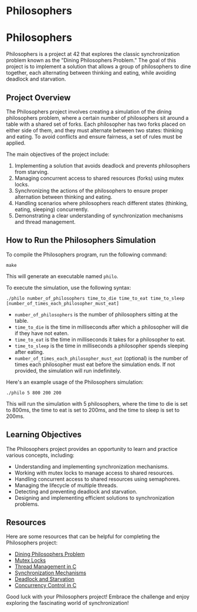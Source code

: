 # Philosophers
# Philosophers

Philosophers is a project at 42 that explores the classic synchronization problem known as the "Dining Philosophers Problem." The goal of this project is to implement a solution that allows a group of philosophers to dine together, each alternating between thinking and eating, while avoiding deadlock and starvation.

## Project Overview

The Philosophers project involves creating a simulation of the dining philosophers problem, where a certain number of philosophers sit around a table with a shared set of forks. Each philosopher has two forks placed on either side of them, and they must alternate between two states: thinking and eating. To avoid conflicts and ensure fairness, a set of rules must be applied.

The main objectives of the project include:

1. Implementing a solution that avoids deadlock and prevents philosophers from starving.
2. Managing concurrent access to shared resources (forks) using mutex locks.
3. Synchronizing the actions of the philosophers to ensure proper alternation between thinking and eating.
4. Handling scenarios where philosophers reach different states (thinking, eating, sleeping) concurrently.
5. Demonstrating a clear understanding of synchronization mechanisms and thread management.

## How to Run the Philosophers Simulation

To compile the Philosophers program, run the following command:

```
make
```

This will generate an executable named `philo`.

To execute the simulation, use the following syntax:

```
./philo number_of_philosophers time_to_die time_to_eat time_to_sleep [number_of_times_each_philosopher_must_eat]
```

- `number_of_philosophers` is the number of philosophers sitting at the table.
- `time_to_die` is the time in milliseconds after which a philosopher will die if they have not eaten.
- `time_to_eat` is the time in milliseconds it takes for a philosopher to eat.
- `time_to_sleep` is the time in milliseconds a philosopher spends sleeping after eating.
- `number_of_times_each_philosopher_must_eat` (optional) is the number of times each philosopher must eat before the simulation ends. If not provided, the simulation will run indefinitely.

Here's an example usage of the Philosophers simulation:

```
./philo 5 800 200 200
```

This will run the simulation with 5 philosophers, where the time to die is set to 800ms, the time to eat is set to 200ms, and the time to sleep is set to 200ms.

## Learning Objectives

The Philosophers project provides an opportunity to learn and practice various concepts, including:

- Understanding and implementing synchronization mechanisms.
- Working with mutex locks to manage access to shared resources.
- Handling concurrent access to shared resources using semaphores.
- Managing the lifecycle of multiple threads.
- Detecting and preventing deadlock and starvation.
- Designing and implementing efficient solutions to synchronization problems.

## Resources

Here are some resources that can be helpful for completing the Philosophers project:

- [Dining Philosophers Problem](https://en.wikipedia.org/wiki/Dining_philosophers_problem)
- [Mutex Locks](https://www.geeksforgeeks.org/mutex-lock-for-linux-thread-synchronization/)
- [Thread Management in C](https://www.geeksforgeeks.org/thread-functions-in-c-c/)
- [Synchronization Mechanisms](https://www.geeksforgeeks.org/synchronization-in-multithreading/)
- [Deadlock and Starvation](https://www.geeksforgeeks.org/livelock-starvation-and-deadlock-in-operating-systems/)
- [Concurrency Control in C](https://www.geeksforgeeks.org/operating-system-concurrency-control-2/)

Good luck with your Philosophers project! Embrace the challenge and enjoy exploring the fascinating world of synchronization!

